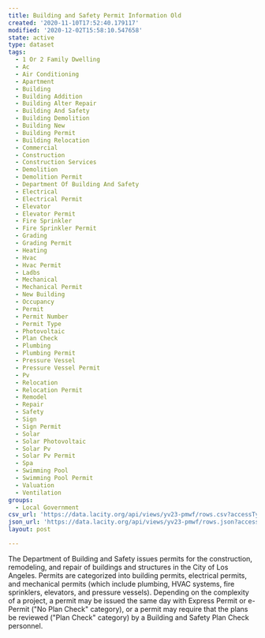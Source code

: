 ```yaml
---
title: Building and Safety Permit Information Old
created: '2020-11-10T17:52:40.179117'
modified: '2020-12-02T15:58:10.547658'
state: active
type: dataset
tags:
  - 1 Or 2 Family Dwelling
  - Ac
  - Air Conditioning
  - Apartment
  - Building
  - Building Addition
  - Building Alter Repair
  - Building And Safety
  - Building Demolition
  - Building New
  - Building Permit
  - Building Relocation
  - Commercial
  - Construction
  - Construction Services
  - Demolition
  - Demolition Permit
  - Department Of Building And Safety
  - Electrical
  - Electrical Permit
  - Elevator
  - Elevator Permit
  - Fire Sprinkler
  - Fire Sprinkler Permit
  - Grading
  - Grading Permit
  - Heating
  - Hvac
  - Hvac Permit
  - Ladbs
  - Mechanical
  - Mechanical Permit
  - New Building
  - Occupancy
  - Permit
  - Permit Number
  - Permit Type
  - Photovoltaic
  - Plan Check
  - Plumbing
  - Plumbing Permit
  - Pressure Vessel
  - Pressure Vessel Permit
  - Pv
  - Relocation
  - Relocation Permit
  - Remodel
  - Repair
  - Safety
  - Sign
  - Sign Permit
  - Solar
  - Solar Photovoltaic
  - Solar Pv
  - Solar Pv Permit
  - Spa
  - Swimming Pool
  - Swimming Pool Permit
  - Valuation
  - Ventilation
groups:
  - Local Government
csv_url: 'https://data.lacity.org/api/views/yv23-pmwf/rows.csv?accessType=DOWNLOAD'
json_url: 'https://data.lacity.org/api/views/yv23-pmwf/rows.json?accessType=DOWNLOAD'
layout: post

---
```

The Department of Building and Safety issues permits for the construction, remodeling, and repair of buildings and structures in the City of Los Angeles.  Permits are categorized into building permits, electrical permits, and mechanical permits (which include plumbing, HVAC systems, fire sprinklers, elevators, and pressure vessels).  Depending on the complexity of a project, a permit may be issued the same day with Express Permit or e-Permit ("No Plan Check" category), or a permit may require that the plans be reviewed ("Plan Check" category) by a Building and Safety Plan Check personnel.
